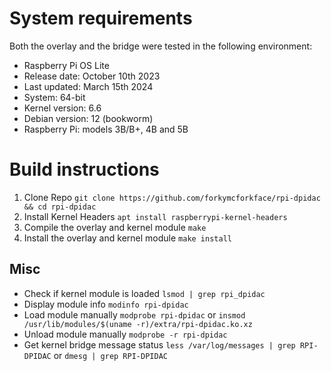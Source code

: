 # System requirements

Both the overlay and the bridge were tested in the following environment:
* Raspberry Pi OS Lite
* Release date: October 10th 2023
* Last updated: March 15th 2024
* System: 64-bit
* Kernel version: 6.6
* Debian version: 12 (bookworm)
* Raspberry Pi: models 3B/B+, 4B and 5B

# Build instructions

1. Clone Repo
```git clone https://github.com/forkymcforkface/rpi-dpidac && cd rpi-dpidac```
2. Install Kernel Headers
```apt install raspberrypi-kernel-headers```
3. Compile the overlay and kernel module
```make```
4. Install the overlay and kernel module
```make install```

## Misc

* Check if kernel module is loaded
```lsmod | grep rpi_dpidac```
* Display module info
```modinfo rpi-dpidac```
* Load module manually
```modprobe rpi-dpidac```
or
```insmod /usr/lib/modules/$(uname -r)/extra/rpi-dpidac.ko.xz```
* Unload module manually
```modprobe -r rpi-dpidac```
* Get kernel bridge message status
```less /var/log/messages | grep RPI-DPIDAC```
or
```dmesg | grep RPI-DPIDAC```
